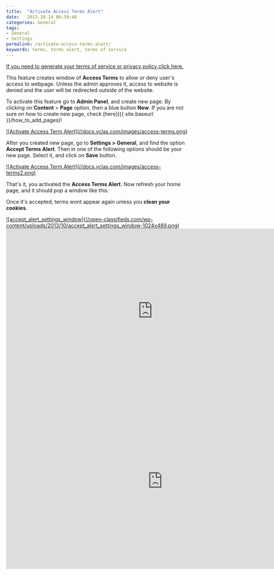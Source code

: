 ```yaml
---
title:  "Activate Access Terms Alert"
date:   2013-10-14 06:59:46
categories: General
tags: 
- General
- Settings
permalink: /activate-access-terms-alert/
keywords: terms, terms alert, terms of service
---
```

[If you need to generate your terms of service or privacy policy click here.](https://www.shareasale.com/r.cfm?b=854385&u=1782794&m=65338)

This feature creates window of **Access Terms** to allow or deny user's access to webpage. Unless the admin approves it, access to website is denied and the user will be redirected outside of the website.

To activate this feature go to **Admin Panel**, and create new page. By clicking on **Content** > **Page** option, then a blue button **New**. If you are not sure on how to create new page, check [here]({{ site.baseurl }}/how_to_add_pages)!

<a href="//docs.yclas.com/images/access-terms.png" class="thumbnail gallery-item" data-gallery>
![Activate Access Term Alert](//docs.yclas.com/images/access-terms.png)
</a>

After you created new page, go to **Settings > General**, and find the option **Accept Terms Alert**. Then in one of the following options should be your new page. Select it, and click on **Save** button.

<a href="//docs.yclas.com/images/access-terms2.png" class="thumbnail gallery-item" data-gallery>
![Activate Access Term Alert](//docs.yclas.com/images/access-terms2.png)
</a>

That's it, you activated the **Access Terms Alert**. Now refresh your home page, and it should pop a window like this:

Once it's accepted, terms wont appear again unless you **clean your cookies**.

<a href="//open-classifieds.com/wp-content/uploads/2013/10/accept_alert_settings_window-1024x489.png" class="thumbnail gallery-item" data-gallery>
![accept_alert_settings_window](//open-classifieds.com/wp-content/uploads/2013/10/accept_alert_settings_window-1024x489.png)
</a>

<iframe width="800" height="450" src="https://www.youtube.com/embed/CQamQM-PqdE" frameborder="0" allowfullscreen></iframe>


<iframe width="854" height="480" src="https://www.youtube.com/embed/pC_pAhA5kTM" frameborder="0" allow="accelerometer; autoplay; encrypted-media; gyroscope; picture-in-picture" allowfullscreen></iframe>

